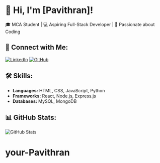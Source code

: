 # 👋 Hi, I'm [Pavithran]!
🎓 MCA Student | 💻 Aspiring Full-Stack Developer | 🚀 Passionate about Coding  

## 🔗 Connect with Me:
[![LinkedIn](https://img.shields.io/badge/LinkedIn-Profile-blue)](https://linkedin.com/in/your-profile)
[![GitHub](https://img.shields.io/badge/GitHub-Profile-black)](https://github.com/your-username)

## 🛠 Skills:
- **Languages:** HTML, CSS, JavaScript, Python  
- **Frameworks:** React, Node.js, Express.js  
- **Databases:** MySQL, MongoDB  

## 📊 GitHub Stats:
![GitHub Stats](https://github-readme-stats.vercel.app/api?username=your-username&show_icons=true&theme=dark)
# your-Pavithran
